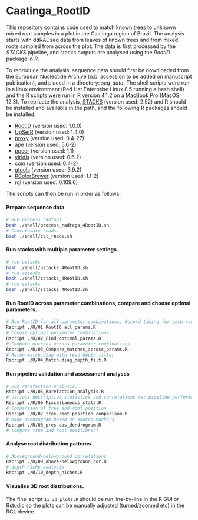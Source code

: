 # Caatinga_RootID

This repository contains code used to match known trees to unknown mixed root samples in a plot in the Caatinga region of Brazil. The analysis starts with ddRADseq data from leaves of known trees and from mixed roots sampled from across the plot. The data is first processed by the *STACKS* pipeline, and stacks outputs are analysed using the *RootID* package in *R*.

To reproduce the analysis, sequence data should first be downloaded from the European Nucleotide Archive (n.b. accession to be added on manuscript publication), and placed in a directory: *seq_data*. The shell scripts were run in a linux environment (Red Hat Enterprise Linux 8.5 running a bash shell) and the R scripts were run in R version 4.1.2 on a MacBook Pro (MacOS 12.3). To replicate the analysis, [STACKS](https://catchenlab.life.illinois.edu/stacks/) (version used: 2.52) and R should be installed and available in the path, and the following R packages should be installed:

* [RootID](https://github.com/ogosborne/RootID) (version used: 1.0.0)
* [UpSetR](https://cran.r-project.org/package=UpSetR) (version used: 1.4.0)
* [proxy](https://cran.r-project.org/package=proxy) (version used: 0.4-27)
* [ape](https://cran.r-project.org/package=ape) (version used: 5.6-2)
* [ppcor](https://cran.R-project.org/package=ppcor) (version used: 1.1)
* [viridis](https://cran.r-project.org/package=viridis) (version used: 0.6.2)
* [coin](https://cran.r-project.org/package=coin) (version used: 0.4-2)
* [gtools](https://cran.r-project.org/package=gtools) (version used: 3.9.2)
* [RColorBrewer](https://cran.r-project.org/package=RColorBrewer) (version used: 1.1-2)
* [rgl](https://cran.r-project.org/package=rgl) (version used: 0.109.6)

The scripts can then be run in order as follows:

#### Prepare sequence data.
```bash
# Run process_radtags
bash ./shell/process_radtags_4RootID.sh
# Concatenate reads.
bash ./shell/cat_reads.sh
```

#### Run stacks with multiple parameter settings.
```bash
# run ustacks
bash ./shell/ustacks_4RootID.sh
# run cstacks
bash ./shell/cstacks_4RootID.sh
# run sstacks
bash ./shell/sstacks_4RootID.sh
```

#### Run RootID across parameter combinations, compare and choose optimal parameters.
```bash
# Run RootID for all parameter combinations. Record timing for each run.
Rscript ./R/01_RootID_all_params.R
# Choose optimal parameter combinations.
Rscript ./R/02_Find_optimal_params.R
# Compare matches across parameter combinations.
Rscript ./R/03_Compare_matches_across_params.R
# Rerun match.diag with read depth filter
Rscript ./R/04_Match.diag_depth_filt.R
```

#### Run pipeline validation and assessment analyses
```bash
# Run rarefaction analysis.
Rscript ./R/05_Rarefaction_analysis.R
# Various descriptive statistics and correlations re: pipeline performance etc
Rscript ./R/06_Miscellaneous_stats.R
# Comparison of tree and root position
Rscript ./R/07_tree-root_position_comparison.R
# Make dendrogram based on shared markers
Rscript ./R/08_pres-abs_dendrogram.R
# compare tree and root positions??
```

#### Analyse root distribution patterns
```bash
# Aboveground-belowground correlations
Rscript ./R/09_above-belowground_cor.R
# depth niche analysis
Rscript ./R/10_depth_niches.R
```

#### Visualise 3D root distributions.

The final script ```11_3d_plots.R``` should be run line-by-line in the R GUI or Rstudio so the plots can be manually adjusted (turned/zoomed etc) in the RGL device.
